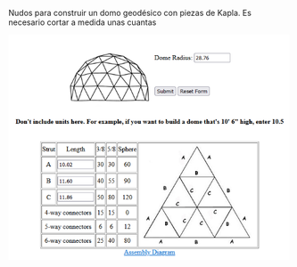 Nudos para construir un domo geodésico con piezas de Kapla. Es necesario cortar a medida unas cuantas

![](https://github.com/felixstdp/micromachines/blob/main/kapla/domo/domo_kapla.png)
